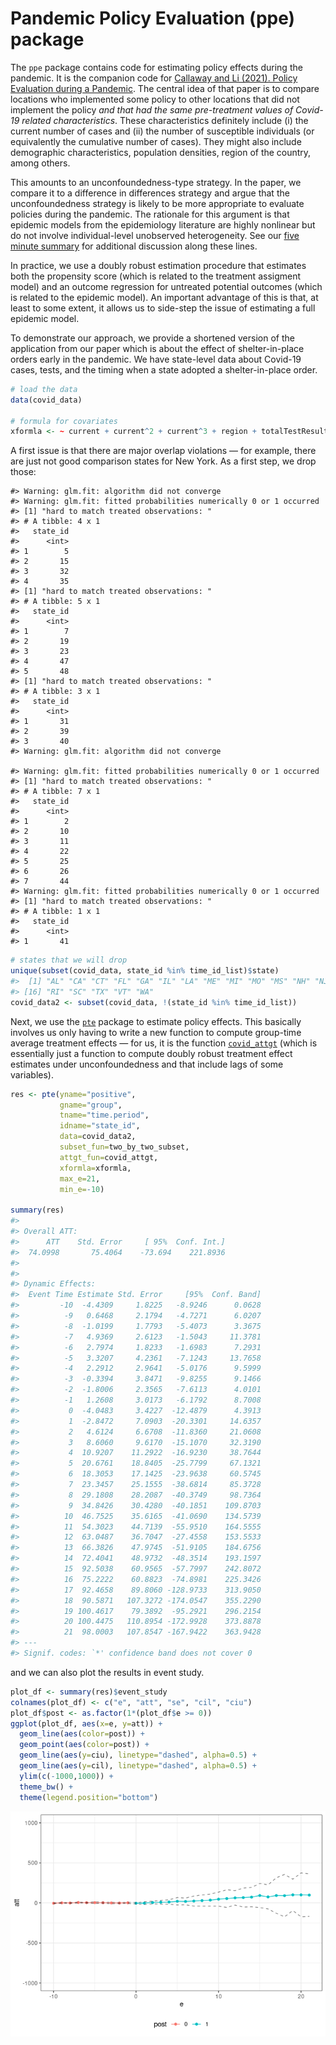 
<!-- README.md is generated from README.Rmd. Please edit that file -->

# Pandemic Policy Evaluation (ppe) package

The `ppe` package contains code for estimating policy effects during the
pandemic. It is the companion code for [Callaway and Li (2021). Policy
Evaluation during a Pandemic](https://arxiv.org/abs/2105.06927). The
central idea of that paper is to compare locations who implemented some
policy to other locations that did not implement the policy *and that
had the same pre-treatment values of Covid-19 related characteristics*.
These characteristics definitely include (i) the current number of cases
and (ii) the number of susceptible individuals (or equivalently the
cumulative number of cases). They might also include demographic
characteristics, population densities, region of the country, among
others.

This amounts to an unconfoundedness-type strategy. In the paper, we
compare it to a difference in differences strategy and argue that the
unconfoundedness strategy is likely to be more appropriate to evaluate
policies during the pandemic. The rationale for this argument is that
epidemic models from the epidemiology literature are highly nonlinear
but do not involve individual-level unobserved heterogeneity. See our
[five minute
summary](https://bcallaway11.github.io/posts/five-minute-pandemic-policy)
for additional discussion along these lines.

In practice, we use a doubly robust estimation procedure that estimates
both the propensity score (which is related to the treatment assigment
model) and an outcome regression for untreated potential outcomes (which
is related to the epidemic model). An important advantage of this is
that, at least to some extent, it allows us to side-step the issue of
estimating a full epidemic model.

To demonstrate our approach, we provide a shortened version of the
application from our paper which is about the effect of shelter-in-place
orders early in the pandemic. We have state-level data about Covid-19
cases, tests, and the timing when a state adopted a shelter-in-place
order.

``` r
# load the data
data(covid_data)

# formula for covariates
xformla <- ~ current + current^2 + current^3 + region + totalTestResults
```

A first issue is that there are major overlap violations — for example,
there are just not good comparison states for New York. As a first step,
we drop those:

    #> Warning: glm.fit: algorithm did not converge
    #> Warning: glm.fit: fitted probabilities numerically 0 or 1 occurred
    #> [1] "hard to match treated observations: "
    #> # A tibble: 4 x 1
    #>   state_id
    #>      <int>
    #> 1        5
    #> 2       15
    #> 3       32
    #> 4       35
    #> [1] "hard to match treated observations: "
    #> # A tibble: 5 x 1
    #>   state_id
    #>      <int>
    #> 1        7
    #> 2       19
    #> 3       23
    #> 4       47
    #> 5       48
    #> [1] "hard to match treated observations: "
    #> # A tibble: 3 x 1
    #>   state_id
    #>      <int>
    #> 1       31
    #> 2       39
    #> 3       40
    #> Warning: glm.fit: algorithm did not converge
    
    #> Warning: glm.fit: fitted probabilities numerically 0 or 1 occurred
    #> [1] "hard to match treated observations: "
    #> # A tibble: 7 x 1
    #>   state_id
    #>      <int>
    #> 1        2
    #> 2       10
    #> 3       11
    #> 4       22
    #> 5       25
    #> 6       26
    #> 7       44
    #> Warning: glm.fit: fitted probabilities numerically 0 or 1 occurred
    #> [1] "hard to match treated observations: "
    #> # A tibble: 1 x 1
    #>   state_id
    #>      <int>
    #> 1       41

``` r
# states that we will drop
unique(subset(covid_data, state_id %in% time_id_list)$state)
#>  [1] "AL" "CA" "CT" "FL" "GA" "IL" "LA" "ME" "MI" "MO" "MS" "NH" "NJ" "NY" "PA"
#> [16] "RI" "SC" "TX" "VT" "WA"
covid_data2 <- subset(covid_data, !(state_id %in% time_id_list))
```

Next, we use the [`pte`](https://github.com/bcallaway11/pte) package to
estimate policy effects. This basically involves us only having to write
a new function to compute group-time average treatment effects — for us,
it is the function
[`covid_attgt`](https://github.com/bcallaway11/ppe/blob/master/R/covid_attgt.R)
(which is essentially just a function to compute doubly robust treatment
effect estimates under unconfoundedness and that include lags of some
variables).

``` r
res <- pte(yname="positive",
           gname="group",
           tname="time.period",
           idname="state_id",
           data=covid_data2,
           subset_fun=two_by_two_subset,
           attgt_fun=covid_attgt,
           xformla=xformla,
           max_e=21,
           min_e=-10) 

summary(res)
#> 
#> Overall ATT:  
#>      ATT    Std. Error     [ 95%  Conf. Int.] 
#>  74.0998       75.4064    -73.694    221.8936 
#> 
#> 
#> Dynamic Effects:
#>  Event Time Estimate Std. Error     [95%  Conf. Band] 
#>         -10  -4.4309     1.8225   -8.9246      0.0628 
#>          -9   0.6468     2.1794   -4.7271      6.0207 
#>          -8  -1.0199     1.7793   -5.4073      3.3675 
#>          -7   4.9369     2.6123   -1.5043     11.3781 
#>          -6   2.7974     1.8233   -1.6983      7.2931 
#>          -5   3.3207     4.2361   -7.1243     13.7658 
#>          -4   2.2912     2.9641   -5.0176      9.5999 
#>          -3  -0.3394     3.8471   -9.8255      9.1466 
#>          -2  -1.8006     2.3565   -7.6113      4.0101 
#>          -1   1.2608     3.0173   -6.1792      8.7008 
#>           0  -4.0483     3.4227  -12.4879      4.3913 
#>           1  -2.8472     7.0903  -20.3301     14.6357 
#>           2   4.6124     6.6708  -11.8360     21.0608 
#>           3   8.6060     9.6170  -15.1070     32.3190 
#>           4  10.9207    11.2922  -16.9230     38.7644 
#>           5  20.6761    18.8405  -25.7799     67.1321 
#>           6  18.3053    17.1425  -23.9638     60.5745 
#>           7  23.3457    25.1555  -38.6814     85.3728 
#>           8  29.1808    28.2087  -40.3749     98.7364 
#>           9  34.8426    30.4280  -40.1851    109.8703 
#>          10  46.7525    35.6165  -41.0690    134.5739 
#>          11  54.3023    44.7139  -55.9510    164.5555 
#>          12  63.0487    36.7047  -27.4558    153.5533 
#>          13  66.3826    47.9745  -51.9105    184.6756 
#>          14  72.4041    48.9732  -48.3514    193.1597 
#>          15  92.5038    60.9565  -57.7997    242.8072 
#>          16  75.2222    60.8823  -74.8981    225.3426 
#>          17  92.4658    89.8060 -128.9733    313.9050 
#>          18  90.5871   107.3272 -174.0547    355.2290 
#>          19 100.4617    79.3892  -95.2921    296.2154 
#>          20 100.4475   110.8954 -172.9928    373.8878 
#>          21  98.0003   107.8547 -167.9422    363.9428 
#> ---
#> Signif. codes: `*' confidence band does not cover 0
```

and we can also plot the results in event study.

``` r
plot_df <- summary(res)$event_study
colnames(plot_df) <- c("e", "att", "se", "cil", "ciu")
plot_df$post <- as.factor(1*(plot_df$e >= 0))
ggplot(plot_df, aes(x=e, y=att)) +
  geom_line(aes(color=post)) +
  geom_point(aes(color=post)) + 
  geom_line(aes(y=ciu), linetype="dashed", alpha=0.5) +
  geom_line(aes(y=cil), linetype="dashed", alpha=0.5) +
  ylim(c(-1000,1000)) +
  theme_bw() +
  theme(legend.position="bottom")
```

![](man/figures/README-unnamed-chunk-7-1.png)<!-- -->

